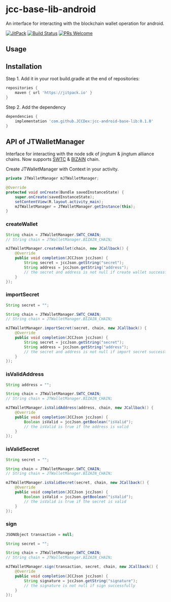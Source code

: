 # jcc-base-lib-android

An interface for interacting with the blockchain wallet operation for android.

[![JitPack](https://jitpack.io/v/JCCDex/jcc-android-base-lib.svg)](https://jitpack.io/#JCCDex/jcc-android-base-lib)
[![Build Status](https://travis-ci.com/JCCDex/jcc-android-base-lib.svg?branch=master)](https://travis-ci.com/JCCDex/jcc-android-base-lib)
[![PRs Welcome](https://img.shields.io/badge/PRs-welcome-brightgreen.svg?style=flat-square)](http://makeapullrequest.com)

## Usage

## Installation

Step 1. Add it in your root build.gradle at the end of repositories:

```groovy
repositories {
    maven { url 'https://jitpack.io' }
}
```

Step 2. Add the dependency

```groovy
dependencies {
    implementation 'com.github.JCCDex:jcc-android-base-lib:0.1.0'
}
```

## API of JTWalletManager

Interface for interacting with the node sdk of jingtum & jingtum alliance chains. Now supports [SWTC](https://state.jingtum.com/#!/) & [BIZAIN](https://bizain.net/) chain.

Create JTWalletManager with Context in your activity.

```java
private JTWalletManager mJTWalletManager;

@Override
protected void onCreate(Bundle savedInstanceState) {
    super.onCreate(savedInstanceState);
    setContentView(R.layout.activity_main);
    mJTWalletManager = JTWalletManager.getInstance(this);
}
```

### createWallet

```java
String chain = JTWalletManager.SWTC_CHAIN;
// String chain = JTWalletManager.BIZAIN_CHAIN;

mJTWalletManager.createWallet(chain, new JCallback() {
    @Override
    public void completion(JCCJson jccJson) {
        String secret = jccJson.getString("secret");
        String address = jccJson.getString("address");
        // the secret and address is not null if create wallet successfully
    }
});
```

### importSecret

```java
String secret = "";

String chain = JTWalletManager.SWTC_CHAIN;
// String chain = JTWalletManager.BIZAIN_CHAIN;

mJTWalletManager.importSecret(secret, chain, new JCallback() {
    @Override
    public void completion(JCCJson jccJson) {
        String secret = jccJson.getString("secret");
        String address = jccJson.getString("address");
        // the secret and address is not null if import secret successfully
    }
});
```

### isValidAddress

```java
String address = "";

String chain = JTWalletManager.SWTC_CHAIN;
// String chain = JTWalletManager.BIZAIN_CHAIN;

mJTWalletManager.isValidAddress(address, chain, new JCallback() {
    @Override
    public void completion(JCCJson jccJson) {
        Boolean isValid = jccJson.getBoolean("isValid");
        // the isValid is true if the address is valid
    }
});
```

### isValidSecret

```java
String secret = "";

String chain = JTWalletManager.SWTC_CHAIN;
// String chain = JTWalletManager.BIZAIN_CHAIN;

mJTWalletManager.isValidSecret(secret, chain, new JCallback() {
    @Override
    public void completion(JCCJson jccJson) {
        Boolean isValid = jccJson.getBoolean("isValid");
        // the isValid is true if the secret is valid
    }
});
```

### sign

```java
JSONObject transaction = null;

String secret = "";

String chain = JTWalletManager.SWTC_CHAIN;
// String chain = JTWalletManager.BIZAIN_CHAIN;

mJTWalletManager.sign(transaction, secret, chain, new JCallback() {
    @Override
    public void completion(JCCJson jccJson) {
        String signature = jccJson.getString("signature");
        // the signature is not null if sign successfully
    }
});
```